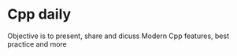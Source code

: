 # Cpp daily 
Objective is to present, share and dicuss Modern Cpp features, best practice and more

